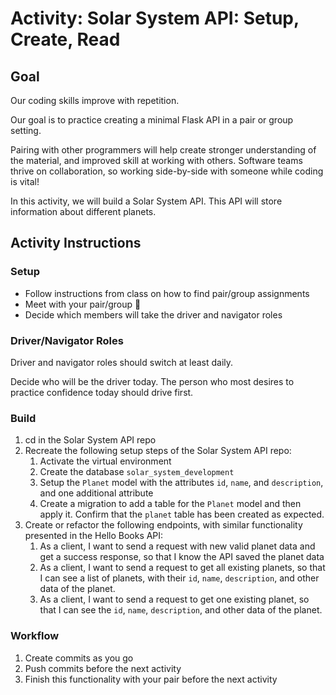# Activity: Solar System API: Setup, Create, Read

## Goal

Our coding skills improve with repetition.

Our goal is to practice creating a minimal Flask API in a pair or group setting.

Pairing with other programmers will help create stronger understanding of the material, and improved skill at working with others. Software teams thrive on collaboration, so working side-by-side with someone while coding is vital!

In this activity, we will build a Solar System API. This API will store information about different planets.

## Activity Instructions

### Setup

- Follow instructions from class on how to find pair/group assignments
- Meet with your pair/group 👋
- Decide which members will take the driver and navigator roles

### Driver/Navigator Roles

Driver and navigator roles should switch at least daily.

Decide who will be the driver today. The person who most desires to practice confidence today should drive first.

### Build

1. cd in the Solar System API repo
1. Recreate the following setup steps of the Solar System API repo:
   1. Activate the virtual environment
   1. Create the database `solar_system_development`
   1. Setup the `Planet` model with the attributes `id`, `name`, and `description`, and one additional attribute
   1. Create a migration to add a table for the `Planet` model and then apply it. Confirm that the `planet` table has been created as expected.
1. Create or refactor the following endpoints, with similar functionality presented in the Hello Books API:
   1. As a client, I want to send a request with new valid planet data and get a success response, so that I know the API saved the planet data
   1. As a client, I want to send a request to get all existing planets, so that I can see a list of planets, with their `id`, `name`, `description`, and other data of the planet.
   1. As a client, I want to send a request to get one existing planet, so that I can see the `id`, `name`, `description`, and other data of the planet.

### Workflow

1. Create commits as you go
1. Push commits before the next activity
1. Finish this functionality with your pair before the next activity
